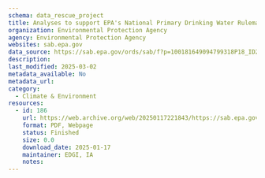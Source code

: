 ```yaml
---
schema: data_rescue_project 
title: Analyses to support EPA's National Primary Drinking Water Rulemaking for PFAS
organization: Environmental Protection Agency
agency: Environmental Protection Agency
websites: sab.epa.gov
data_source: https://sab.epa.gov/ords/sab/f?p=100181649094799318P18_ID2601
description: 
last_modified: 2025-03-02
metadata_available: No
metadata_url: 
category:
  - Climate & Environment 
resources:
  - id: 186
    url: https://web.archive.org/web/20250117221843/https://sab.epa.gov/ords/sab/f?p=100181649094799318P18_ID2601
    format: PDF, Webpage
    status: Finished
    size: 0.0
    download_date: 2025-01-17
    maintainer: EDGI, IA
    notes: 
---
```

